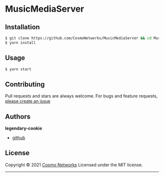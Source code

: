 # MusicMediaServer

## Installation

```sh
$ git clone https://github.com/CosmoNetworks/MusicMediaServer && cd MusicMediaServer
$ yarn install
```

## Usage

```sh
$ yarn start
```

## Contributing

Pull requests and stars are always welcome. For bugs and feature requests, [please create an issue](https://github.com/CosmoNetworks/MusicMediaServer/issues)

## Authors

**legendary-cookie**

* [github](https://github.com/legendary-cookie)

## License

Copyright © 2021 [Cosmo Networks](https://github.com/CosmoNetworks)
Licensed under the MIT license.

***
